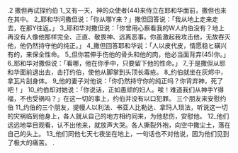 .2 
撒但再试探约伯 
1_又有一天，神的众使者(44)来侍立在耶和华面前，撒但也来在其中。 2_耶和华问撒但说：「你从哪Y来？」撒但回答说：「我从地上走来走去，在那Y往返。」 3_耶和华对撒但说：「你曾用心察看我的W人约伯没有？地上再没有人像他那样完全、正直、敬畏神、远离恶事。你虽激起我攻击他，无故吞灭他，他仍然持守他的纯正。」 4_撒但回答耶和华说：「人以皮代皮，情愿稳ヒ磺兴有的，来保全性命。 5_但你若伸手伤他的骨头和他的肉，他必当面背弃(45)你。」 6_耶和华对撒但说：「看哪，他在你手中，只要留下他的性命。」 
7_于是撒但从耶和华面前退出去，击打约伯，使他从脚掌到头顶长毒疮。 8_约伯就坐在灰烬中，拿瓦片刮身体。 
9_他的妻子对他说：「你仍然持守你的纯正吗？你背弃神，死了吧！」 10_约伯却对她说：「你说话，正如愚顽的妇人。唉！难道我们从神手Y得福，不也受祸吗？」在这一切的事上，约伯并没有以口犯罪。 
三个朋友来安慰约伯 
11_约伯的三个朋友，提幔人以利法、书亚人比勒达、拿玛人琐法，听说这一切的灾祸临到他身上，各人就从自己的地方相约同来，为他悲伤，安慰他。 12_他们远远地举目观看，认不出他来，就放声大哭。各人撕裂外袍，向空中撒尘土，落在自己的头上。 13_他们同他七天七夜坐在地上，一句话也不对他说，因为他们见到了极大的痛苦。 
.